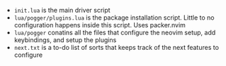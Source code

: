 * `init.lua` is the main driver script
* `lua/pogger/plugins.lua` is the package installation script. Little to no configuration happens inside this script. Uses packer.nvim
* `lua/pogger` conatins all the files that configure the neovim setup, add keybindings, and setup the plugins
* `next.txt` is a to-do list of sorts that keeps track of the next features to configure

